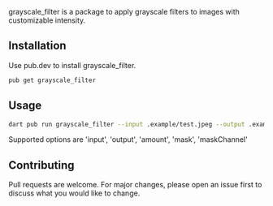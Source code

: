 grayscale_filter is a package to apply grayscale filters to images with customizable intensity.

## Installation

Use pub.dev to install grayscale_filter.

```bash
pub get grayscale_filter
```

## Usage

```bash
dart pub run grayscale_filter --input .example/test.jpeg --output .example/test2.jpeg --amount 0.5
```

Supported options are 'input', 'output', 'amount', 'mask', 'maskChannel'

## Contributing

Pull requests are welcome. For major changes, please open an issue first
to discuss what you would like to change.